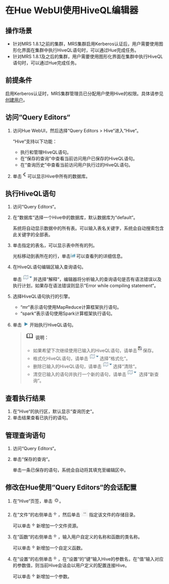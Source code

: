 # 在Hue WebUI使用HiveQL编辑器<a name="ZH-CN_TOPIC_0050661079"></a>

## 操作场景<a name="zh-cn_topic_0050044337_section18334049192439"></a>

-   针对MRS 1.8.1之前的集群，MRS集群启用Kerberos认证后，用户需要使用图形化界面在集群中执行HiveQL语句时，可以通过Hue完成任务。
-   针对MRS 1.8.1及之后的集群，用户需要使用图形化界面在集群中执行HiveQL语句时，可以通过Hue完成任务。

## 前提条件<a name="zh-cn_topic_0050044337_section16114624192542"></a>

启用Kerberos认证时，MRS集群管理员已分配用户使用Hive的权限。具体请参见[创建用户](创建用户-安全.md)。

## 访问“Query Editors“<a name="section26788191145057"></a>

1.  访问Hue WebUI，然后选择“Query Editors  \>  Hive“进入“Hive“。

    “Hive“支持以下功能：

    -   执行和管理HiveQL语句。
    -   在“保存的查询”中查看当前访问用户已保存的HiveQL语句。
    -   在“查询历史”中查看当前访问用户执行过的HiveQL语句。

2.  单击![](figures/icon_mrs_showdb.jpg)可以显示Hive中所有的数据库。

## 执行HiveQL语句<a name="section5938223214523"></a>

1.  访问“Query Editors“。
2.  在“数据库“选择一个Hive中的数据库，默认数据库为“default“。

    系统将自动显示数据中的所有表。可以输入表名关键字，系统会自动搜索包含此关键字的全部表。

3.  单击指定的表名，可以显示表中所有的列。

    光标移动到表所在的行，单击![](figures/icon_mrs_dbtablelist.jpg)  可以查看列的详细信息。

4.  在HiveQL语句编辑区输入查询语句。

    单击![](figures/icon_mrs_dbedit.jpg)并选择“解释“，编辑器将分析输入的查询语句是否有语法错误以及执行计划，如果存在语法错误则显示“Error while compiling statement“。

5.  选择HiveQL语句执行的引擎。
    -   “mr“表示语句使用MapReduce计算框架执行语句。
    -   “spark“表示语句使用Spark计算框架执行语句。

6.  单击  ![](figures/icon_mrs_dbrunning.jpg)  开始执行HiveQL语句。

    >![](public_sys-resources/icon-note.gif) **说明：**   
    >-   如果希望下次继续使用已输入的HiveQL语句，请单击![](figures/icon_mrs_dbsave.jpg)保存。  
    >-   格式化HiveQL语句，请单击![](figures/icon_mrs_dbedit.jpg)选择“格式化“。  
    >-   删除已输入的HiveQL语句，请单击![](figures/icon_mrs_dbedit.jpg)选择“清除“。  
    >-   清空已输入的语句并执行一个新的语句，请单击![](figures/icon_mrs_dbedit.jpg)  选择“新查询“。  


## 查看执行结果<a name="section3491749914539"></a>

1.  在“Hive“的执行区，默认显示“查询历史“。
2.  单击结果查看已执行的语句。

## 管理查询语句<a name="section53760602145325"></a>

1.  访问“Query Editors“。
2.  单击“保存的查询“。

    单击一条已保存的语句，系统会自动将其填充至编辑区中。


## 修改在Hue使用“Query Editors“的会话配置<a name="section62596142145356"></a>

1.  在“Hive“页签，单击 ![](figures/icon_mrs_dbset.jpg)。
2.  在“文件“的右侧单击 ![](figures/icon_mrs_dbadd.jpg)  ，然后单击 ![](figures/icon_mrs_dbmanu.jpg)  指定该文件的存储目录。

    可以单击  ![](figures/icon_mrs_dbadd.jpg)  新增加一个文件资源。

3.  在“函数“的右侧单击 ![](figures/icon_mrs_dbadd.jpg)  ，输入用户自定义的名称和函数的类名称。

    可以单击  ![](figures/icon_mrs_dbadd.jpg)  新增加一个自定义函数。

4.  在“设置“的右侧单击 ![](figures/icon_mrs_dbadd.jpg)  ，在“设置“的“键“输入Hive的参数名，在“值“输入对应的参数值，则当前Hive会话会以用户定义的配置连接Hive。

    可以单击  ![](figures/icon_mrs_dbadd.jpg)  新增加一个参数。


